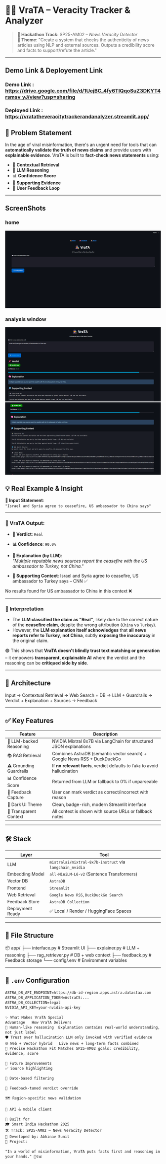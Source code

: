 # 🕵️‍♀️ VraTA – Veracity Tracker & Analyzer

> **🚀 Hackathon Track**: SP25-AM02 – *News Veracity Detector*  
> **🎯 Theme**: "Create a system that checks the authenticity of news articles using NLP and external sources. Outputs a credibility score and facts to support/refute the article."

---
## Demo Link & Deployement Link
### Demo Link : https://drive.google.com/file/d/1UejBC_4fy6TIQqoSuZ3DKYT4rsmsv_yJ/view?usp=sharing
### Deployed Link : https://vratatheveracitytrackerandanalyzer.streamlit.app/

## 🧠 Problem Statement

In the age of viral misinformation, there's an urgent need for tools that can **automatically validate the truth of news claims** and provide users with **explainable evidence**. VraTA is built to **fact-check news statements** using:

- 🔎 **Contextual Retrieval**
- 🧠 **LLM Reasoning**
- 📊 **Confidence Score**
- 🧾 **Supporting Evidence**
- 📢 **User Feedback Loop**

---
## ScreenShots
### home
![alt text](image.png)
### analysis window
![alt text](image-1.png)
![alt text](image-2.png)
## 💡 Real Example & Insight

**📰 Input Statement**:  
`"Israel and Syria agree to ceasefire, US ambassador to China says"`

---

### 🧾 VraTA Output:

- **📌 Verdict**: `Real`  
- **📊 Confidence**: `90.0%`  
- **🧠 Explanation (by LLM)**:  
  *"Multiple reputable news sources report the ceasefire with the US ambassador to Turkey, not China."*

- **🔎 Supporting Context**:
Israel and Syria agree to ceasefire, US ambassador to Turkey says – CNN ✅

No results found for US ambassador to China in this context ❌


---

### 🤔 Interpretation

- The **LLM classified the claim as "Real"**, likely due to the correct nature of the **ceasefire claim**, despite the wrong attribution (`China` vs `Turkey`).
- However, the **LLM explanation itself acknowledges** that **all news reports refer to Turkey**, **not China**, subtly **exposing the inaccuracy** in the original claim.

🟢 This shows that **VraTA doesn't blindly trust text matching or generation** – it empowers **transparent, explainable AI** where the verdict and the reasoning can be **critiqued side by side**.

---

## 🧠 Architecture

Input → Contextual Retrieval → Web Search + DB → LLM + Guardrails → Verdict + Explanation + Sources → Feedback


---

## ✅ Key Features

| Feature                     | Description |
|----------------------------|-------------|
| 🧠 LLM-backed Reasoning     | NVIDIA Mixtral 8x7B via LangChain for structured JSON explanations |
| 📚 RAG Retrieval            | Combines AstraDB (semantic vector search) + Google News RSS + DuckDuckGo |
| ⚠️ Grounding Guardrails     | If **no relevant facts**, verdict defaults to `Fake` to avoid hallucination |
| 📊 Confidence Score         | Returned from LLM or fallback to 0% if unparseable |
| 📢 Feedback Capture         | User can mark verdict as correct/incorrect with reason |
| 🎨 Dark UI Theme            | Clean, badge-rich, modern Streamlit interface |
| 📖 Transparent Context      | All context is shown with source URLs or fallback notes |

---

## 🛠️ Stack

| Layer              | Tool |
|-------------------|------|
| LLM               | `mistralai/mixtral-8x7b-instruct` via `langchain_nvidia` |
| Embedding Model   | `all-MiniLM-L6-v2` (Sentence Transformers) |
| Vector DB         | `AstraDB` |
| Frontend          | `Streamlit` |
| Web Retrieval     | `Google News RSS`, `DuckDuckGo Search` |
| Feedback Store    | `AstraDB Collection` |
| Deployment Ready  | ✅ Local / Render / HuggingFace Spaces |

---

## 📁 File Structure

📦 app/
├── interface.py # Streamlit UI
├── explainer.py # LLM + reasoning
├── rag_retriever.py # DB + web context
├── feedback.py # Feedback storage
└── config/.env # Environment variables


---

## 🔐 `.env` Configuration

```env
ASTRA_DB_API_ENDPOINT=https://db-id-region.apps.astra.datastax.com
ASTRA_DB_APPLICATION_TOKEN=AstraCS:...
ASTRA_DB_COLLECTION=legal
NVIDIA_API_KEY=your-nvidia-api-key

✨ What Makes VraTA Special
Advantage	How VraTA Delivers
🧠 Human-like reasoning	Explanation contains real-world understanding, not just label
🛡️ Trust over hallucination	LLM only invoked with verified evidence
🌐 Web + Vector hybrid	Live news + long-term facts combined
🎯 Precise Hackathon Fit	Matches SP25-AM02 goals: credibility, evidence, score

🔁 Future Improvements
✅ Source highlighting

📆 Date-based filtering

🔁 Feedback-tuned verdict override

🗺️ Region-specific news validation

📲 API & mobile client

🤝 Built for
🎓 Smart India Hackathon 2025
🛠️ Track: SP25-AM02 — News Veracity Detector
📍 Developed by: Abhinav Sunil
🔗 Project: 

"In a world of misinformation, VraTA puts facts first and reasoning in your hands." 🕵️‍♀️📊